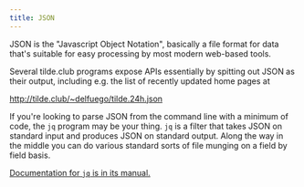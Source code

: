 ```yaml
---
title: JSON
---
```


JSON is the "Javascript Object Notation", basically a file format for
data that's suitable for easy processing by most modern web-based tools.

Several tilde.club programs expose APIs essentially by spitting out
JSON as their output, including e.g.  the list of recently updated home
pages at

http://tilde.club/~delfuego/tilde.24h.json

If you're looking to parse JSON from the command line with a minimum of
code, the `jq` program may be your thing. `jq` is a filter that takes
JSON on standard input and produces JSON on standard output. Along the
way in the middle you can do various standard sorts of file munging on
a field by field basis.

[Documentation for `jq` is in its manual.](http://stedolan.github.io/jq/manual/) 
